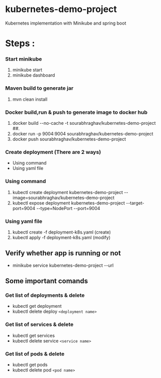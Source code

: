 # kubernetes-demo-project
Kubernetes implementation with Minikube and spring boot

# Steps : 
### Start minikube
1. minikube start
2. minikube dashboard

### Maven build to generate jar
1. mvn clean install

### Docker build,run & push to generate image to docker hub
1. docker build --no-cache -t sourabhraghav/kubernetes-demo-project ##.
2. docker run -p 9004:9004 sourabhraghav/kubernetes-demo-project
3. docker push sourabhraghav/kubernetes-demo-project


### Create deployment (There are 2 ways)
* Using command
* Using yaml file

### Using command 
1. kubectl create deployment kubernetes-demo-project --image=sourabhraghav/kubernetes-demo-project
2. kubectl expose deployment kubernetes-demo-project --target-port=9004 --type=NodePort --port=9004 

### Using yaml file
1. kubectl create -f deployment-k8s.yaml (create)
2. kubectl apply -f deployment-k8s.yaml (modify)

## Verify whether app is running or not
- minikube service kubernetes-demo-project --url


## Some important comands 
### Get list of deployments & delete
- kubectl get deployment
- kubectl delete deploy `<deployment name>`

### Get list of services & delete
- kubectl get services
- kubectl delete service `<service name>`

### Get list of pods & delete
- kubectl get pods
- kubectl delete pod `<pod name>`
